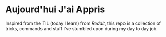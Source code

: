# Aujourd'hui J'ai Appris

Inspired from the TIL (today I learn) from *Reddit*, this repo is a collection of tricks, commands and stuff I've stumbled upon during my day to day job.

